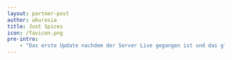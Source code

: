 ```yaml
---
layout: partner-post
author: akurosia
title: Just Spices
icon: /favicon.png
pre-intro:
    - "Das erste Update nachdem der Server Live gegangen ist und das gleich am Tag darauf."
---
```

